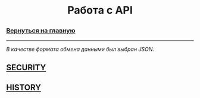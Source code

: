 # <p align="center">Работа с API</p>

### [Вернуться на главную](/README.md)

---

_В качестве формата обмена данными был выбран JSON._

## [SECURITY](/docs/security.md)

## [HISTORY](/docs/history.md)